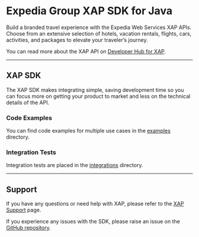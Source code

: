 # Expedia Group XAP SDK for Java

Build a branded travel experience with the Expedia Web Services XAP APIs. Choose from an extensive selection of hotels,
vacation rentals, flights, cars, activities, and packages to elevate your traveler’s journey.

You can read more about the XAP API on [Developer Hub for XAP](https://developers.expediagroup.com/xap).

---

## XAP SDK

The XAP SDK makes integrating simple, saving development time so you can focus more on getting your product to market
and less on the technical details of the API.

### Code Examples

You can find code examples for multiple use cases in the [examples](examples) directory.

### Integration Tests
Integration tests are placed in the [integrations](tests/integration) directory.

---

## Support

If you have any questions or need help with XAP, please refer to the
[XAP Support](https://developers.expediagroup.com/xap/support) page.

If you experience any issues with the SDK, please raise an issue on the
[GitHub repository](https://github.com/ExpediaGroup/xap-java-sdk/issues).
